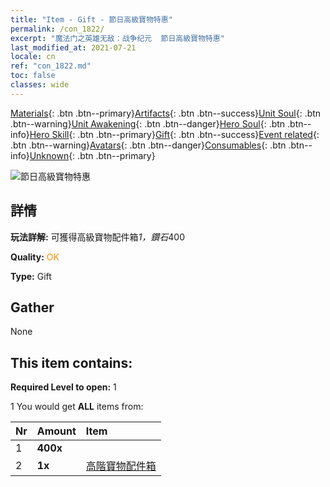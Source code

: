 ```yaml
---
title: "Item - Gift - 節日高級寶物特惠"
permalink: /con_1822/
excerpt: "魔法门之英雄无敌：战争纪元  節日高級寶物特惠"
last_modified_at: 2021-07-21
locale: cn
ref: "con_1822.md"
toc: false
classes: wide
---
```

 [Materials](/ItemsCN/){: .btn .btn--primary}[Artifacts](/ItemsCN/Artifacts/){: .btn .btn--success}[Unit Soul](/ItemsCN/UnitSoul/){: .btn .btn--warning}[Unit Awakening](/ItemsCN/UnitAwakening/){: .btn .btn--danger}[Hero Soul](/ItemsCN/HeroSoul/){: .btn .btn--info}[Hero Skill](/ItemsCN/HeroSkill/){: .btn .btn--primary}[Gift](/ItemsCN/Gift/){: .btn .btn--success}[Event related](/ItemsCN/Events/){: .btn .btn--warning}[Avatars](/ItemsCN/Avatars/){: .btn .btn--danger}[Consumables](/ItemsCN/Consumables/){: .btn .btn--info}[Unknown](/ItemsCN/Unknown/){: .btn .btn--primary}

 ![節日高級寶物特惠](/images/t/i_907102.png)

## 詳情
 **玩法詳解:** 可獲得高級寶物配件箱*1，鑽石*400

 **Quality:** <span style="color: #FF8C00">OK</span>

 **Type:** Gift

## Gather

  None

## This item contains:

 **Required Level to open:** 1

 1 You would get **ALL** items  from:

  | Nr | Amount |     Item    |
  |:---|:-------|:------------|
  | 1 |  **400x** | <i class="fas fa-gem"/> |  | 
  | 2 |  **1x** | [高階寶物配件箱](/cn/Items/con_1507/) |  | 
